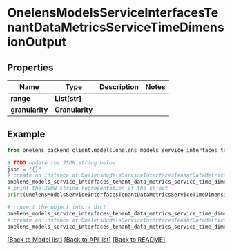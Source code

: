 # OnelensModelsServiceInterfacesTenantDataMetricsServiceTimeDimensionOutput


## Properties

Name | Type | Description | Notes
------------ | ------------- | ------------- | -------------
**range** | **List[str]** |  | 
**granularity** | [**Granularity**](Granularity.md) |  | 

## Example

```python
from onelens_backend_client.models.onelens_models_service_interfaces_tenant_data_metrics_service_time_dimension_output import OnelensModelsServiceInterfacesTenantDataMetricsServiceTimeDimensionOutput

# TODO update the JSON string below
json = "{}"
# create an instance of OnelensModelsServiceInterfacesTenantDataMetricsServiceTimeDimensionOutput from a JSON string
onelens_models_service_interfaces_tenant_data_metrics_service_time_dimension_output_instance = OnelensModelsServiceInterfacesTenantDataMetricsServiceTimeDimensionOutput.from_json(json)
# print the JSON string representation of the object
print(OnelensModelsServiceInterfacesTenantDataMetricsServiceTimeDimensionOutput.to_json())

# convert the object into a dict
onelens_models_service_interfaces_tenant_data_metrics_service_time_dimension_output_dict = onelens_models_service_interfaces_tenant_data_metrics_service_time_dimension_output_instance.to_dict()
# create an instance of OnelensModelsServiceInterfacesTenantDataMetricsServiceTimeDimensionOutput from a dict
onelens_models_service_interfaces_tenant_data_metrics_service_time_dimension_output_form_dict = onelens_models_service_interfaces_tenant_data_metrics_service_time_dimension_output.from_dict(onelens_models_service_interfaces_tenant_data_metrics_service_time_dimension_output_dict)
```
[[Back to Model list]](../README.md#documentation-for-models) [[Back to API list]](../README.md#documentation-for-api-endpoints) [[Back to README]](../README.md)


